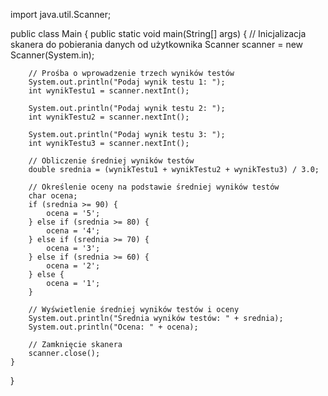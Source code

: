 import java.util.Scanner;

public class Main {
    public static void main(String[] args) {
        // Inicjalizacja skanera do pobierania danych od użytkownika
        Scanner scanner = new Scanner(System.in);

        // Prośba o wprowadzenie trzech wyników testów
        System.out.println("Podaj wynik testu 1: ");
        int wynikTestu1 = scanner.nextInt();

        System.out.println("Podaj wynik testu 2: ");
        int wynikTestu2 = scanner.nextInt();

        System.out.println("Podaj wynik testu 3: ");
        int wynikTestu3 = scanner.nextInt();

        // Obliczenie średniej wyników testów
        double srednia = (wynikTestu1 + wynikTestu2 + wynikTestu3) / 3.0;

        // Określenie oceny na podstawie średniej wyników testów
        char ocena;
        if (srednia >= 90) {
            ocena = '5';
        } else if (srednia >= 80) {
            ocena = '4';
        } else if (srednia >= 70) {
            ocena = '3';
        } else if (srednia >= 60) {
            ocena = '2';
        } else {
            ocena = '1';
        }

        // Wyświetlenie średniej wyników testów i oceny
        System.out.println("Średnia wyników testów: " + srednia);
        System.out.println("Ocena: " + ocena);

        // Zamknięcie skanera
        scanner.close();
    }
}

